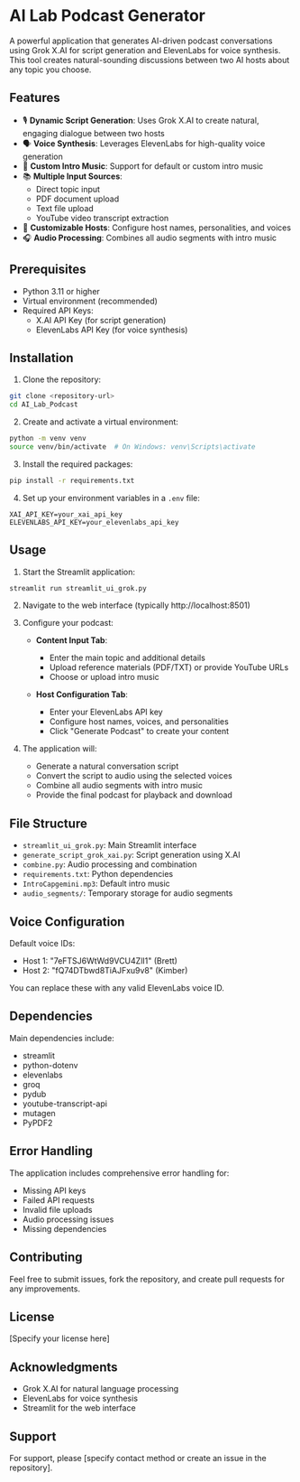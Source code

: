# AI Lab Podcast Generator

A powerful application that generates AI-driven podcast conversations using Grok X.AI for script generation and ElevenLabs for voice synthesis. This tool creates natural-sounding discussions between two AI hosts about any topic you choose.

## Features

- 🎙️ **Dynamic Script Generation**: Uses Grok X.AI to create natural, engaging dialogue between two hosts
- 🗣️ **Voice Synthesis**: Leverages ElevenLabs for high-quality voice generation
- 🎵 **Custom Intro Music**: Support for default or custom intro music
- 📚 **Multiple Input Sources**: 
  - Direct topic input
  - PDF document upload
  - Text file upload
  - YouTube video transcript extraction
- 👥 **Customizable Hosts**: Configure host names, personalities, and voices
- 🎧 **Audio Processing**: Combines all audio segments with intro music

## Prerequisites

- Python 3.11 or higher
- Virtual environment (recommended)
- Required API Keys:
  - X.AI API Key (for script generation)
  - ElevenLabs API Key (for voice synthesis)

## Installation

1. Clone the repository:
```bash
git clone <repository-url>
cd AI_Lab_Podcast
```

2. Create and activate a virtual environment:
```bash
python -m venv venv
source venv/bin/activate  # On Windows: venv\Scripts\activate
```

3. Install the required packages:
```bash
pip install -r requirements.txt
```

4. Set up your environment variables in a `.env` file:
```env
XAI_API_KEY=your_xai_api_key
ELEVENLABS_API_KEY=your_elevenlabs_api_key
```

## Usage

1. Start the Streamlit application:
```bash
streamlit run streamlit_ui_grok.py
```

2. Navigate to the web interface (typically http://localhost:8501)

3. Configure your podcast:
   - **Content Input Tab**:
     - Enter the main topic and additional details
     - Upload reference materials (PDF/TXT) or provide YouTube URLs
     - Choose or upload intro music
   
   - **Host Configuration Tab**:
     - Enter your ElevenLabs API key
     - Configure host names, voices, and personalities
     - Click "Generate Podcast" to create your content

4. The application will:
   - Generate a natural conversation script
   - Convert the script to audio using the selected voices
   - Combine all audio segments with intro music
   - Provide the final podcast for playback and download

## File Structure

- `streamlit_ui_grok.py`: Main Streamlit interface
- `generate_script_grok_xai.py`: Script generation using X.AI
- `combine.py`: Audio processing and combination
- `requirements.txt`: Python dependencies
- `IntroCapgemini.mp3`: Default intro music
- `audio_segments/`: Temporary storage for audio segments

## Voice Configuration

Default voice IDs:
- Host 1: "7eFTSJ6WtWd9VCU4ZlI1" (Brett)
- Host 2: "fQ74DTbwd8TiAJFxu9v8" (Kimber)

You can replace these with any valid ElevenLabs voice ID.

## Dependencies

Main dependencies include:
- streamlit
- python-dotenv
- elevenlabs
- groq
- pydub
- youtube-transcript-api
- mutagen
- PyPDF2

## Error Handling

The application includes comprehensive error handling for:
- Missing API keys
- Failed API requests
- Invalid file uploads
- Audio processing issues
- Missing dependencies

## Contributing

Feel free to submit issues, fork the repository, and create pull requests for any improvements.

## License

[Specify your license here]

## Acknowledgments

- Grok X.AI for natural language processing
- ElevenLabs for voice synthesis
- Streamlit for the web interface

## Support

For support, please [specify contact method or create an issue in the repository].
